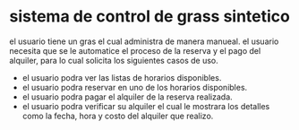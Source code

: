 # sistema de control de grass sintetico
el usuario tiene un gras el cual administra de manera manueal. el usuario necesita que se le automatice el proceso de la reserva y el pago del alquiler, para lo cual solicita los siguientes casos de uso.
- el usuario podra ver las listas de horarios disponibles.
- el usuario podra reservar en uno de los horarios disponibles.
- el usuario podra pagar el alquiler de la reserva realizada.
- el usuario podra verificar su alquiler el cual le mostrara los detalles como la fecha, hora y costo del alquiler que realizo.
